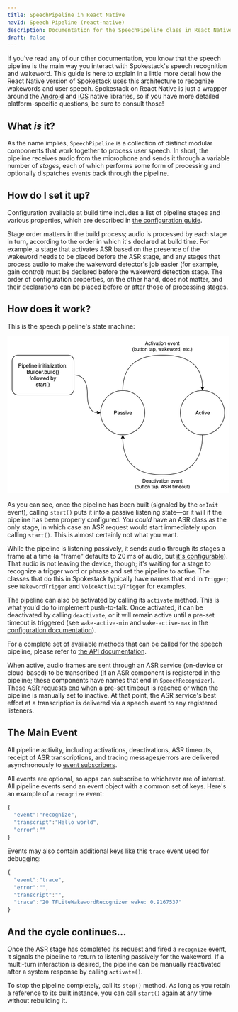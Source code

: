 ```yaml
---
title: SpeechPipeline in React Native
navId: Speech Pipeline (react-native)
description: Documentation for the SpeechPipeline class in React Native
draft: false
---
```


If you've read any of our other documentation, you know that the speech pipeline is the main way you interact with Spokestack's speech recognition and wakeword. This guide is here to explain in a little more detail how the React Native version of Spokestack uses this architecture to recognize wakewords and user speech. Spokestack on React Native is just a wrapper around the [Android](/docs/Android/speech-pipeline) and [iOS](/docs/iOS/speech-pipeline) native libraries, so if you have more detailed platform-specific questions, be sure to consult those!

## What _is_ it?

As the name implies, `SpeechPipeline` is a collection of distinct modular components that work together to process user speech. In short, the pipeline receives audio from the microphone and sends it through a variable number of _stages_, each of which performs some form of processing and optionally dispatches events back through the pipeline.

## How do I set it up?

Configuration available at build time includes a list of pipeline stages and various properties, which are described in [the configuration guide](/docs/Concepts/pipeline-configuration).

Stage order matters in the build process; audio is processed by each stage in turn, according to the order in which it's declared at build time. For example, a stage that activates ASR based on the presence of the wakeword needs to be placed before the ASR stage, and any stages that process audio to make the wakeword detector's job easier (for example, gain control) must be declared before the wakeword detection stage. The order of configuration properties, on the other hand, does not matter, and their declarations can be placed before or after those of processing stages.

## How does it work?

This is the speech pipeline's state machine:

![speech pipeline](images/speech_pipeline.png 'speech pipeline')

As you can see, once the pipeline has been built (signaled by the `onInit` event), calling `start()` puts it into a passive listening state—or it will if the pipeline has been properly configured. You _could_ have an ASR class as the only stage, in which case an ASR request would start immediately upon calling `start()`. This is almost certainly not what you want.

While the pipeline is listening passively, it sends audio through its stages a frame at a time (a "frame" defaults to 20 ms of audio, but [it's configurable](/docs/Concepts/pipeline-configuration#runtime-tunable-parameters)). That audio is not leaving the device, though; it's waiting for a stage to recognize a trigger word or phrase and set the pipeline to active. The classes that do this in Spokestack typically have names that end in `Trigger`; see `WakewordTrigger` and `VoiceActivityTrigger` for examples.

The pipeline can also be activated by calling its `activate` method. This is what you'd do to implement push-to-talk. Once activated, it can be deactivated by calling `deactivate`, or it will remain active until a pre-set timeout is triggered (see `wake-active-min` and `wake-active-max` in the [configuration documentation](/docs/Concepts/pipeline-configuration#runtime-tunable-parameters)).

For a complete set of available methods that can be called for the speech pipeline, please refer to [the API documentation](https://github.com/spokestack/react-native-spokestack#methods).

When active, audio frames are sent through an ASR service (on-device or cloud-based) to be transcribed (if an ASR component is registered in the pipeline; these components have names that end in `SpeechRecognizer`). These ASR requests end when a pre-set timeout is reached or when the pipeline is manually set to inactive. At that point, the ASR service's best effort at a transcription is delivered via a speech event to any registered listeners.

## The Main Event

All pipeline activity, including activations, deactivations, ASR timeouts, receipt of ASR transcriptions, and tracing messages/errors are delivered asynchronously to [event subscribers](https://github.com/spokestack/react-native-spokestack#events).

All events are optional, so apps can subscribe to whichever are of interest. All pipeline events send an event object with a common set of keys. Here's an example of a `recognize` event:

```javascript
{
  "event":"recognize",
  "transcript":"Hello world",
  "error":""
}
```

Events may also contain additional keys like this `trace` event used for debugging:

```javascript
{
  "event":"trace",
  "error":"",
  "transcript":"",
  "trace":"20 TFLiteWakewordRecognizer wake: 0.9167537"
}
```

## And the cycle continues...

Once the ASR stage has completed its request and fired a `recognize` event, it signals the pipeline to return to listening passively for the wakeword. If a multi-turn interaction is desired, the pipeline can be manually reactivated after a system response by calling `activate()`.

To stop the pipeline completely, call its `stop()` method. As long as you retain a reference to its built instance, you can call `start()` again at any time without rebuilding it.
